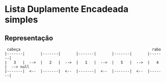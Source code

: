 # Lista Duplamente Encadeada simples

## Representação

     cabeça                                                           rabo
    |-------|       |-------|       |-------|       |-------|       |-------|
    |   3   |  -->  |   2   |  -->  |   1   |  -->  |   5   |  -->  |   4   |  --> null
    |-------|  <--  |-------|  <--  |-------|  <--  |-------|  <--  |-------|